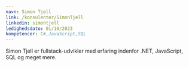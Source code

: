 ```yaml
---
navn: Simon Tjell
link: /konsulenter/SimonTjell
linkedin: simontjell
ledighedsdato: 01/10/2023
kompetencer: C#,JavaScript,SQL
---
```


Simon Tjell er fullstack-udvikler med erfaring indenfor .NET, JavaScript, SQL og meget mere.
